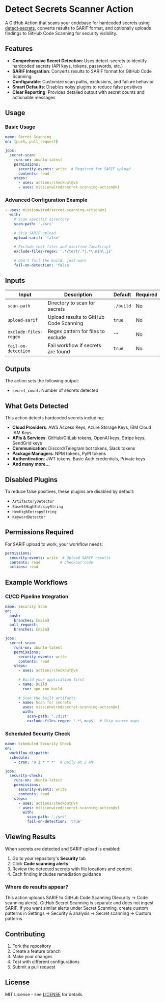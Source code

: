 # Detect Secrets Scanner Action

A GitHub Action that scans your codebase for hardcoded secrets using [detect-secrets](https://github.com/Yelp/detect-secrets), converts results to SARIF format, and optionally uploads findings to GitHub Code Scanning for security visibility.

## Features

-  **Comprehensive Secret Detection**: Uses detect-secrets to identify hardcoded secrets (API keys, tokens, passwords, etc.)
-  **SARIF Integration**: Converts results to SARIF format for GitHub Code Scanning
-  **Configurable**: Customize scan paths, exclusions, and failure behavior
-  **Smart Defaults**: Disables noisy plugins to reduce false positives
-  **Clear Reporting**: Provides detailed output with secret counts and actionable messages

## Usage

### Basic Usage

```yaml
name: Secret Scanning
on: [push, pull_request]

jobs:
  secret-scan:
    runs-on: ubuntu-latest
    permissions:
      security-events: write  # Required for SARIF upload
      contents: read
    steps:
      - uses: actions/checkout@v4
      - uses: missionwired/secret-scanning-action@v1
```

### Advanced Configuration Example

```yaml
- uses: missionwired/secret-scanning-action@v1
  with:
    # Scan specific directory
    scan-path: './src'
    
    # Skip SARIF upload 
    upload-sarif: 'false'
    
    # Exclude test files and minified JavaScript
    exclude-files-regex: '.*/test/.*|.*\.min\.js'
    
    # Don't fail the build, just warn
    fail-on-detection: 'false'
```

## Inputs

| Input | Description | Default | Required |
|-------|-------------|---------|----------|
| `scan-path` | Directory to scan for secrets | `./build` | No |
| `upload-sarif` | Upload results to GitHub Code Scanning | `true` | No |
| `exclude-files-regex` | Regex pattern for files to exclude | `""` | No |
| `fail-on-detection` | Fail workflow if secrets are found | `true` | No |

## Outputs

The action sets the following output:
- `secret_count`: Number of secrets detected

## What Gets Detected

This action detects hardcoded secrets including:

- **Cloud Providers**: AWS Access Keys, Azure Storage Keys, IBM Cloud IAM Keys
- **APIs & Services**: GitHub/GitLab tokens, OpenAI keys, Stripe keys, SendGrid keys
- **Communication**: Discord/Telegram bot tokens, Slack tokens
- **Package Managers**: NPM tokens, PyPI tokens
- **Authentication**: JWT tokens, Basic Auth credentials, Private keys
- **And many more...**

## Disabled Plugins

To reduce false positives, these plugins are disabled by default:
- `ArtifactoryDetector`
- `Base64HighEntropyString`
- `HexHighEntropyString` 
- `KeywordDetector`

## Permissions Required

For SARIF upload to work, your workflow needs:

```yaml
permissions:
  security-events: write  # Upload SARIF results
  contents: read         # Checkout code
  actions: read
```

## Example Workflows

### CI/CD Pipeline Integration

```yaml
name: Security Scan
on:
  push:
    branches: [main]
  pull_request:
    branches: [main]

jobs:
  secret-scan:
    runs-on: ubuntu-latest
    permissions:
      security-events: write
      contents: read
    steps:
      - uses: actions/checkout@v4
      
      # Build your application first
      - name: Build
        run: npm run build
        
      # Scan the built artifacts
      - name: Scan for secrets
        uses: missionwired/secret-scanning-action@v1
        with:
          scan-path: './dist'
          exclude-files-regex: '.*\.map$'  # Skip source maps
```

### Scheduled Security Check

```yaml
name: Scheduled Security Check
on:
  workflow_dispatch:
  schedule:
    - cron: '0 2 * * *'  # Daily at 2 AM

jobs:
  security-check:
    runs-on: ubuntu-latest
    permissions:
      security-events: write
      contents: read
    steps:
      - uses: actions/checkout@v4
      - uses: missionwired/secret-scanning-action@v1
        with:
          scan-path: './src'
          fail-on-detection: 'true' 
```

## Viewing Results

When secrets are detected and SARIF upload is enabled:

1. Go to your repository's **Security** tab
2. Click **Code scanning alerts**
3. Review the detected secrets with file locations and context
4. Each finding includes remediation guidance

### Where do results appear?

This action uploads SARIF to GitHub Code Scanning (Security → Code scanning alerts). 
GitHub Secret Scanning is separate and does not ingest SARIF. 
If you want similar alerts under Secret Scanning, create custom patterns in 
Settings → Security & analysis → Secret scanning → Custom patterns.

## Contributing

1. Fork the repository
2. Create a feature branch
3. Make your changes
4. Test with different configurations
5. Submit a pull request

## License

MIT License - see [LICENSE](LICENSE) for details.